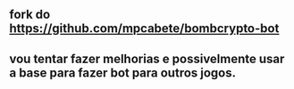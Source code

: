 ## fork do https://github.com/mpcabete/bombcrypto-bot


## vou tentar fazer melhorias e possivelmente usar a base para fazer bot para outros jogos.